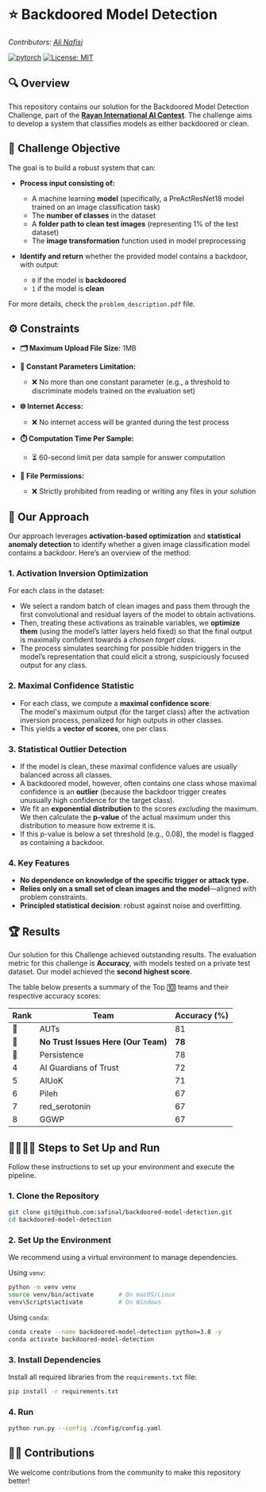 # ⭐️ Backdoored Model Detection
*Contributors: [Ali Nafisi](https://safinal.github.io/)*

[![pytorch](https://img.shields.io/badge/PyTorch-2.5.1-EE4C2C.svg?style=flat&logo=pytorch)](https://pytorch.org)
[![License: MIT](https://img.shields.io/badge/License-MIT-yellow.svg)](https://opensource.org/licenses/MIT)

## 🔍 Overview
This repository contains our solution for the Backdoored Model Detection Challenge, part of the [**Rayan International AI Contest**](https://ai.rayan.global). The challenge aims to develop a system that classifies models as either backdoored or clean.

## 🎯 Challenge Objective
The goal is to build a robust system that can:

- **Process input consisting of:**
  - A machine learning **model** (specifically, a PreActResNet18 model trained on an image classification task)
  - The **number of classes** in the dataset
  - A **folder path to clean test images** (representing 1% of the test dataset)
  - The **image transformation** function used in model preprocessing

- **Identify and return** whether the provided model contains a backdoor, with output:
  - `0` if the model is **backdoored**
  - `1` if the model is **clean**

For more details, check the `problem_description.pdf` file.

## ⚙️ Constraints

- **🗂️ Maximum Upload File Size:** 1MB  

- **🔢 Constant Parameters Limitation:**  
  - ❌ No more than one constant parameter (e.g., a threshold to discriminate models trained on the evaluation set)  

- **🌐 Internet Access:**  
  - ❌ No internet access will be granted during the test process  

- **⏱️ Computation Time Per Sample:**  
  - ⏳ 60-second limit per data sample for answer computation  

- **📁 File Permissions:**  
  - ❌ Strictly prohibited from reading or writing any files in your solution


## 🧠 Our Approach
Our approach leverages **activation-based optimization** and **statistical anomaly detection** to identify whether a given image classification model contains a backdoor. Here’s an overview of the method:

### 1. **Activation Inversion Optimization**

For each class in the dataset:

- We select a random batch of clean images and pass them through the first convolutional and residual layers of the model to obtain activations.
- Then, treating these activations as trainable variables, we **optimize them** (using the model’s latter layers held fixed) so that the final output is maximally confident towards a *chosen target class*.
- The process simulates searching for possible hidden triggers in the model’s representation that could elicit a strong, suspiciously focused output for any class.

### 2. **Maximal Confidence Statistic**

- For each class, we compute a **maximal confidence score**:  
  The model's maximum output (for the target class) after the activation inversion process, penalized for high outputs in other classes.
- This yields a **vector of scores**, one per class.

### 3. **Statistical Outlier Detection**

- If the model is clean, these maximal confidence values are usually balanced across all classes.
- A backdoored model, however, often contains one class whose maximal confidence is an **outlier** (because the backdoor trigger creates unusually high confidence for the target class).
- We fit an **exponential distribution** to the scores *excluding* the maximum. We then calculate the **p-value** of the actual maximum under this distribution to measure how extreme it is.
- If this p-value is below a set threshold (e.g., 0.08), the model is flagged as containing a backdoor.

### 4. **Key Features**

- **No dependence on knowledge of the specific trigger or attack type.**
- **Relies only on a small set of clean images and the model**—aligned with problem constraints.
- **Principled statistical decision**: robust against noise and overfitting.

## 🏆 Results

Our solution for this Challenge achieved outstanding results. The evaluation metric for this challenge is **Accuracy**, with models tested on a private test dataset. Our model achieved the **second highest score**.

The table below presents a summary of the Top 🔟 teams and their respective accuracy scores:

| **Rank** | **Team**                             | **Accuracy (%)** |
|----------|--------------------------------------|------------------|
|🥇        | AUTs                                 | 81            |
|🥈        | **No Trust Issues Here (Our Team)**  | **78**        |
|🥉        | Persistence                          | 78            |
| 4        | AI Guardians of Trust                | 72            |
| 5        | AIUoK                                | 71            |
| 6        | Pileh                                | 67            |
| 7        | red_serotonin                        | 67            |
| 8        | GGWP                                 | 67            |


## 🏃🏻‍♂️‍➡️ Steps to Set Up and Run

Follow these instructions to set up your environment and execute the pipeline.

### 1. Clone the Repository
```bash
git clone git@github.com:safinal/backdoored-model-detection.git
cd backdoored-model-detection
```
### 2. Set Up the Environment
We recommend using a virtual environment to manage dependencies.

Using ```venv```:
```bash
python -m venv venv
source venv/bin/activate       # On macOS/Linux
venv\Scripts\activate          # On Windows
```
Using ```conda```:
```bash
conda create --name backdoored-model-detection python=3.8 -y
conda activate backdoored-model-detection
```
### 3. Install Dependencies
Install all required libraries from the ```requirements.txt``` file:
```bash
pip install -r requirements.txt
```
### 4. Run
```bash
python run.py --config ./config/config.yaml
```

## 🤝🏼 Contributions
We welcome contributions from the community to make this repository better!
